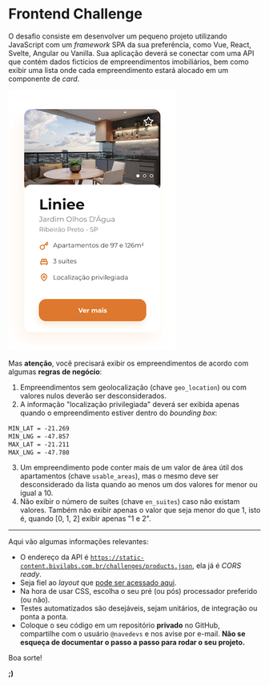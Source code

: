 # Frontend Challenge

O desafio consiste em desenvolver um pequeno projeto utilizando JavaScript com um _framework_ SPA da sua preferência, como Vue, React, Svelte, Angular ou Vanilla. Sua aplicação deverá se conectar com uma API que contém dados fictícios de empreendimentos imobiliários, bem como exibir uma lista onde cada empreendimento estará alocado em um componente de _card_.

![Card](assets/card.png)

Mas **atenção**, você precisará exibir os empreendimentos de acordo com algumas **regras de negócio**:

1. Empreendimentos sem geolocalização (chave `geo_location`) ou com valores nulos deverão ser desconsiderados.
2. A informação "localização privilegiada" deverá ser exibida apenas quando o empreendimento estiver dentro do _bounding box_:

```
MIN_LAT = -21.269
MIN_LNG = -47.857
MAX_LAT = -21.211
MAX_LNG = -47.780
```

3. Um empreendimento pode conter mais de um valor de área útil dos apartamentos (chave `usable_areas`), mas o mesmo deve ser desconsiderado da lista quando ao menos um dos valores for menor ou igual a 10.
4. Não exibir o número de suítes (chave `en_suites`) caso não existam valores. Também não exibir apenas o valor que seja menor do que 1, isto é, quando [0, 1, 2] exibir apenas "1 e 2".

---

Aqui vão algumas informações relevantes:

- O endereço da API é [`https://static-content.bivilabs.com.br/challenges/products.json`](https://static-content.bivilabs.com.br/challenges/products.json), ela já é _CORS ready_.
- Seja fiel ao _layout_ que [pode ser acessado aqui](https://xd.adobe.com/view/190d017b-e1a3-48f1-bdb0-e707a34e4b8d-4c5e/screen/38ba68f1-cff1-4a19-aaa9-01684b87a65e/).
- Na hora de usar CSS, escolha o seu pré (ou pós) processador preferido (ou não).
- Testes automatizados são desejáveis, sejam unitários, de integração ou ponta a ponta.
- Coloque o seu código em um repositório **privado** no GitHub, compartilhe com o usuário `@navedevs` e nos avise por e-mail. **Não se esqueça de documentar o passo a passo para rodar o seu projeto.**

Boa sorte!

**;)**
